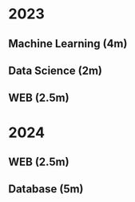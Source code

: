 # 2023

## Machine Learning (4m)

## Data Science (2m)

## WEB (2.5m)

# 2024

## WEB (2.5m)

## Database (5m)
